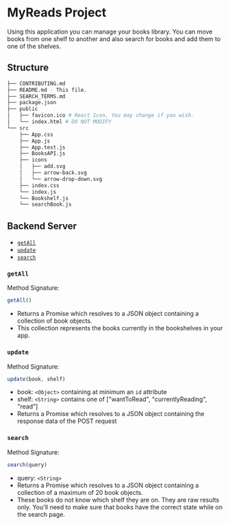 # MyReads Project

Using this application you can manage your books library. 
You can move books from one shelf to another and also search for books and add them to one of the shelves.


## Structure
```bash
├── CONTRIBUTING.md
├── README.md - This file.
├── SEARCH_TERMS.md 
├── package.json 
├── public
│   ├── favicon.ico # React Icon, You may change if you wish.
│   └── index.html # DO NOT MODIFY
└── src
    ├── App.css 
    ├── App.js 
    ├── App.test.js 
    ├── BooksAPI.js 
    ├── icons 
    │   ├── add.svg
    │   ├── arrow-back.svg
    │   └── arrow-drop-down.svg
    ├── index.css 
    └── index.js 
    └── Bookshelf.js
    └── searchBook.js
```

## Backend Server

* [`getAll`](#getall)
* [`update`](#update)
* [`search`](#search)

### `getAll`

Method Signature:

```js
getAll()
```

* Returns a Promise which resolves to a JSON object containing a collection of book objects.
* This collection represents the books currently in the bookshelves in your app.

### `update`

Method Signature:

```js
update(book, shelf)
```

* book: `<Object>` containing at minimum an `id` attribute
* shelf: `<String>` contains one of ["wantToRead", "currentlyReading", "read"]  
* Returns a Promise which resolves to a JSON object containing the response data of the POST request

### `search`

Method Signature:

```js
search(query)
```

* query: `<String>`
* Returns a Promise which resolves to a JSON object containing a collection of a maximum of 20 book objects.
* These books do not know which shelf they are on. They are raw results only. You'll need to make sure that books have the correct state while on the search page.
